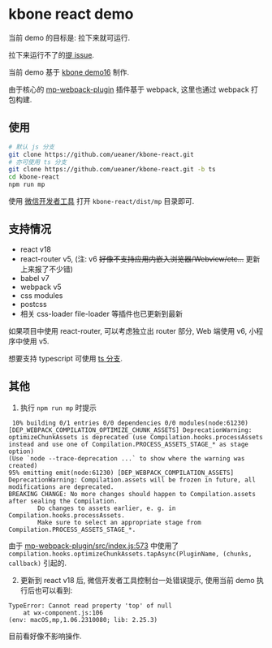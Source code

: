 # kbone react demo

当前 demo 的目标是: 拉下来就可运行.

拉下来运行不了的[提 issue].

当前 demo 基于 [kbone demo16] 制作.

由于核心的 [mp-webpack-plugin] 插件基于 webpack, 这里也通过 webpack 打包构建.

## 使用

```sh
# 默认 js 分支
git clone https://github.com/ueaner/kbone-react.git
# 亦可使用 ts 分支
git clone https://github.com/ueaner/kbone-react.git -b ts
cd kbone-react
npm run mp
```

使用 [微信开发者工具] 打开 `kbone-react/dist/mp` 目录即可.

## 支持情况

- react v18
- react-router v5, (注: v6 ~~好像不支持应用内嵌入浏览器/Webview/etc...~~ 更新上来报了不少错)
- babel v7
- webpack v5
- css modules
- postcss
- 相关 css-loader file-loader 等插件也已更新到最新

如果项目中使用 react-router, 可以考虑独立出 router 部分, Web 端使用 v6, 小程序中使用 v5.

想要支持 typescript 可使用 [ts 分支].

## 其他

1. 执行 `npm run mp` 时提示

```
 10% building 0/1 entries 0/0 dependencies 0/0 modules(node:61230) [DEP_WEBPACK_COMPILATION_OPTIMIZE_CHUNK_ASSETS] DeprecationWarning: optimizeChunkAssets is deprecated (use Compilation.hooks.processAssets instead and use one of Compilation.PROCESS_ASSETS_STAGE_* as stage option)
(Use `node --trace-deprecation ...` to show where the warning was created)
95% emitting emit(node:61230) [DEP_WEBPACK_COMPILATION_ASSETS] DeprecationWarning: Compilation.assets will be frozen in future, all modifications are deprecated.
BREAKING CHANGE: No more changes should happen to Compilation.assets after sealing the Compilation.
        Do changes to assets earlier, e. g. in Compilation.hooks.processAssets.
        Make sure to select an appropriate stage from Compilation.PROCESS_ASSETS_STAGE_*.
```

由于 [mp-webpack-plugin/src/index.js:573] 中使用了 `compilation.hooks.optimizeChunkAssets.tapAsync(PluginName, (chunks, callback)` 引起的.

2. 更新到 react v18 后, 微信开发者工具控制台一处错误提示, 使用当前 demo 执行后也可以看到:

```
TypeError: Cannot read property 'top' of null
    at wx-component.js:106
(env: macOS,mp,1.06.2310080; lib: 2.25.3)
```

目前看好像不影响操作.

[kbone demo16]: https://github.com/Tencent/kbone/tree/develop/examples/demo16
[mp-webpack-plugin]: https://github.com/Tencent/kbone/tree/develop/packages/mp-webpack-plugin
[mp-webpack-plugin/src/index.js:573]: https://github.com/Tencent/kbone/blob/develop/packages/mp-webpack-plugin/src/index.js#L573
[微信开发者工具]: https://developers.weixin.qq.com/miniprogram/dev/devtools/download.html
[ts 分支]: https://github.com/ueaner/kbone-react/tree/ts
[提 issue]: https://github.com/ueaner/kbone-react/issues/new
